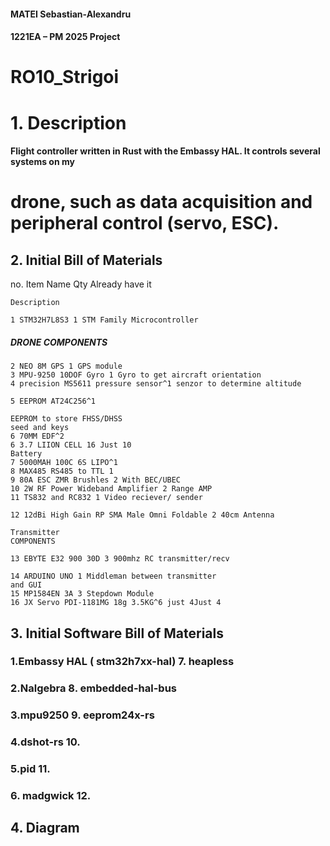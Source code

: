 #### MATEI Sebastian-Alexandru

#### 1221EA – PM 2025 Project

# RO10_Strigoi

# 1. Description

#### Flight controller written in Rust with the Embassy HAL. It controls several systems on my

# drone, such as data acquisition and peripheral control (servo, ESC).

## 2. Initial Bill of Materials

no. Item Name Qty Already
have it

```
Description
```
```
1 STM32H7L8S3 1 STM Family Microcontroller
```
##### DRONE COMPONENTS

```
2 NEO 8M GPS 1 GPS module
3 MPU-9250 10DOF Gyro 1 Gyro to get aircraft orientation
4 precision MS5611 pressure sensor^1 senzor to determine altitude
```
```
5 EEPROM AT24C256^1
```
```
EEPROM to store FHSS/DHSS
seed and keys
6 70MM EDF^2
6 3.7 LIION CELL 16 Just 10
Battery
7 5000MAH 100C 6S LIPO^1
8 MAX485 RS485 to TTL 1
9 80A ESC ZMR Brushles 2 With BEC/UBEC
10 2W RF Power Wideband Amplifier 2 Range AMP
11 TS832 and RC832 1 Video reciever/ sender
```
```
12 12dBi High Gain RP SMA Male Omni Foldable 2 40cm Antenna
```
```
Transmitter
COMPONENTS
```
```
13 EBYTE E32 900 30D 3 900mhz RC transmitter/recv
```
```
14 ARDUINO UNO 1 Middleman between transmitter
and GUI
15 MP1584EN 3A 3 Stepdown Module
16 JX Servo PDI-1181MG 18g 3.5KG^6 just 4Just 4
```

## 3. Initial Software Bill of Materials

### 1.Embassy HAL ( stm32h7xx-hal) 7. heapless

### 2.Nalgebra 8. embedded-hal-bus

### 3.mpu9250 9. eeprom24x-rs

### 4.dshot-rs 10.

### 5.pid 11.

### 6. madgwick 12.

## 4. Diagram


